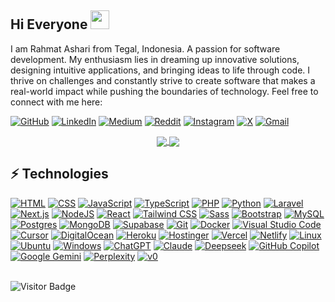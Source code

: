 <head>
  <meta charset="UTF-8">
  <meta name="description" content="rahmatez github">
  <meta name="keywords" content="rahmatez, rahmat ashari, rahmatashari, github">
  <meta name="author" content="Rahmat Ashari">
  <meta name="viewport" content="width=device-width, initial-scale=1.0">
</head>

## Hi Everyone <img src="https://raw.githubusercontent.com/aemmadi/aemmadi/master/wave.gif" width="30">

I am Rahmat Ashari from Tegal, Indonesia. A passion for software development. My enthusiasm lies in dreaming up innovative solutions, designing intuitive applications, and bringing ideas to life through code. I thrive on challenges and constantly strive to create software that makes a real-world impact while pushing the boundaries of technology. Feel free to connect with me here:

<!-- Social Links -->
[![GitHub](https://img.shields.io/badge/GitHub-%23121011.svg?logo=github&logoColor=white)](https://github.com/rahmatez)
[![LinkedIn](https://custom-icon-badges.demolab.com/badge/LinkedIn-0A66C2?logo=linkedin-white&logoColor=fff)](https://www.linkedin.com/in/rahmat-ashari/)
[![Medium](https://img.shields.io/badge/Medium-black?logo=medium&logoColor=white)](https://medium.com/@rahmatezdev)
[![Reddit](https://img.shields.io/badge/Reddit-FF4500?logo=reddit&logoColor=white)](https://www.reddit.com/user/rahmatez/)
[![Instagram](https://img.shields.io/badge/Instagram-%23E4405F.svg?logo=Instagram&logoColor=white)](https://www.instagram.com/rahmatez_)
[![X](https://img.shields.io/badge/X-%23000000.svg?logo=X&logoColor=white)](https://www.x.com/rahmatez_)
[![Gmail](https://img.shields.io/badge/Gmail-D14836?logo=gmail&logoColor=white)](mailto:rahmatezdev@gmail.com)

<div align="center">
<a href="https://github.com/rahmatez">
  <img align="center" src="https://github-readme-stats-one-theta-65.vercel.app/api?username=rahmatez&count_private=true&show_icons=true&theme=shades-of-purple&include_all_commits=true" />
</a>
<a href="https://github.com/rahmatez">
  <img align="center" src="https://github-readme-stats-one-theta-65.vercel.app/api/top-langs/?username=rahmatez&count_private=true&layout=compact&theme=shades-of-purple&langs_count=8&include_all_commits=true" />
</a>
</div>

## ⚡ Technologies

[![HTML](https://img.shields.io/badge/HTML5-%23E34F26.svg?logo=html5&logoColor=white)](https://developer.mozilla.org/docs/Web/HTML)
[![CSS](https://img.shields.io/badge/CSS-639?logo=css&logoColor=fff)](https://developer.mozilla.org/docs/Web/CSS)
[![JavaScript](https://img.shields.io/badge/JavaScript-F7DF1E?logo=javascript&logoColor=white)](https://developer.mozilla.org/docs/Web/JavaScript)
[![TypeScript](https://img.shields.io/badge/TypeScript-3178C6?logo=typescript&logoColor=fff)](https://www.typescriptlang.org/)
[![PHP](https://img.shields.io/badge/php-%23777BB4.svg?&logo=php&logoColor=white)](https://www.php.net/)
[![Python](https://img.shields.io/badge/Python-3776AB?logo=python&logoColor=fff)](https://www.python.org/)
[![Laravel](https://img.shields.io/badge/Laravel-%23FF2D20.svg?logo=laravel&logoColor=white)](https://laravel.com/)
[![Next.js](https://img.shields.io/badge/Next.js-black?logo=next.js&logoColor=white)](https://nextjs.org/)
[![NodeJS](https://img.shields.io/badge/Node.js-6DA55F?logo=node.js&logoColor=white)](https://nodejs.org/)
[![React](https://img.shields.io/badge/React-%2320232a.svg?logo=react&logoColor=%2361DAFB)](https://react.dev/)
[![Tailwind CSS](https://img.shields.io/badge/Tailwind%20CSS-%2338B2AC.svg?logo=tailwind-css&logoColor=white)](https://tailwindcss.com/)
[![Sass](https://img.shields.io/badge/Sass-C69?logo=sass&logoColor=fff)](https://sass-lang.com/)
[![Bootstrap](https://img.shields.io/badge/Bootstrap-7952B3?logo=bootstrap&logoColor=fff)](https://getbootstrap.com/)
[![MySQL](https://img.shields.io/badge/MySQL-4479A1?logo=mysql&logoColor=fff)](https://www.mysql.com/)
[![Postgres](https://img.shields.io/badge/Postgres-%23316192.svg?logo=postgresql&logoColor=white)](https://www.postgresql.org/)
[![MongoDB](https://img.shields.io/badge/MongoDB-%234ea94b.svg?logo=mongodb&logoColor=white)](https://www.mongodb.com/)
[![Supabase](https://img.shields.io/badge/Supabase-3FCF8E?logo=supabase&logoColor=fff)](https://supabase.com/)
[![Git](https://img.shields.io/badge/Git-F05032?logo=git&logoColor=fff)](https://git-scm.com/)
[![Docker](https://img.shields.io/badge/Docker-2496ED?logo=docker&logoColor=fff)](https://www.docker.com/)
[![Visual Studio Code](https://custom-icon-badges.demolab.com/badge/Visual%20Studio%20Code-0078d7.svg?logo=vsc&logoColor=white)](https://code.visualstudio.com/)
[![Cursor](https://custom-icon-badges.demolab.com/badge/Cursor-000000?logo=cursor-ai-white)](https://cursor.sh/)
[![DigitalOcean](https://img.shields.io/badge/DigitalOcean-%230167ff.svg?logo=digitalOcean&logoColor=white)](https://www.digitalocean.com/)
[![Heroku](https://img.shields.io/badge/Heroku-430098?logo=heroku&logoColor=fffe)](https://www.heroku.com/)
[![Hostinger](https://img.shields.io/badge/Hostinger-673DE6?logo=hostinger&logoColor=fff)](https://www.hostinger.com/)
[![Vercel](https://img.shields.io/badge/Vercel-%23000000.svg?logo=vercel&logoColor=white)](https://vercel.com/)
[![Netlify](https://img.shields.io/badge/Netlify-%23000000.svg?logo=netlify&logoColor=#00C7B7)](https://www.netlify.com/)
[![Linux](https://img.shields.io/badge/Linux-FCC624?logo=linux&logoColor=black)](https://www.kernel.org/)
[![Ubuntu](https://img.shields.io/badge/Ubuntu-E95420?logo=ubuntu&logoColor=white)](https://ubuntu.com/)
[![Windows](https://custom-icon-badges.demolab.com/badge/Windows-0078D6?logo=windows11&logoColor=white)](https://www.microsoft.com/windows)
[![ChatGPT](https://img.shields.io/badge/ChatGPT-74aa9c?logo=openai&logoColor=white)](https://chat.openai.com/)
[![Claude](https://img.shields.io/badge/Claude-D97757?logo=claude&logoColor=fff)](https://claude.ai/)
[![Deepseek](https://custom-icon-badges.demolab.com/badge/Deepseek-4D6BFF?logo=deepseek&logoColor=fff)](https://www.deepseek.com/)
[![GitHub Copilot](https://img.shields.io/badge/GitHub%20Copilot-000?logo=githubcopilot&logoColor=fff)](https://github.com/features/copilot)
[![Google Gemini](https://img.shields.io/badge/Google%20Gemini-886FBF?logo=googlegemini&logoColor=fff)](https://deepmind.google/technologies/gemini/)
[![Perplexity](https://img.shields.io/badge/Perplexity-1FB8CD?logo=perplexity&logoColor=fff)](https://www.perplexity.ai/)
[![v0](https://img.shields.io/badge/v0-000?logo=v0&logoColor=fff)](https://v0.dev/)


<br> ![Visitor Badge](https://visitor-badge.laobi.icu/badge?page_id=rahmatez)
